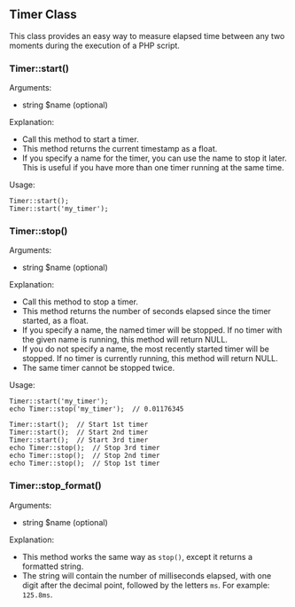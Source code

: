 
Timer Class
-----------

This class provides an easy way to measure elapsed time between any two moments during the execution of a PHP script.

### Timer::start()

Arguments:

  - string $name (optional)

Explanation:

  - Call this method to start a timer.
  - This method returns the current timestamp as a float.
  - If you specify a name for the timer, you can use the name to stop it later.
    This is useful if you have more than one timer running at the same time.

Usage:

    Timer::start();
    Timer::start('my_timer');

### Timer::stop()

Arguments:

  - string $name (optional)

Explanation:

  - Call this method to stop a timer.
  - This method returns the number of seconds elapsed since the timer started, as a float.
  - If you specify a name, the named timer will be stopped.
    If no timer with the given name is running, this method will return NULL.
  - If you do not specify a name, the most recently started timer will be stopped.
    If no timer is currently running, this method will return NULL.
  - The same timer cannot be stopped twice.

Usage:

    Timer::start('my_timer');
    echo Timer::stop('my_timer');  // 0.01176345

    Timer::start();  // Start 1st timer
    Timer::start();  // Start 2nd timer
    Timer::start();  // Start 3rd timer
    echo Timer::stop();  // Stop 3rd timer
    echo Timer::stop();  // Stop 2nd timer
    echo Timer::stop();  // Stop 1st timer

### Timer::stop_format()

Arguments:

  - string $name (optional)

Explanation:

  - This method works the same way as `stop()`, except it returns a formatted string.
  - The string will contain the number of milliseconds elapsed, with one digit after the decimal point,
    followed by the letters `ms`. For example: `125.8ms`.


